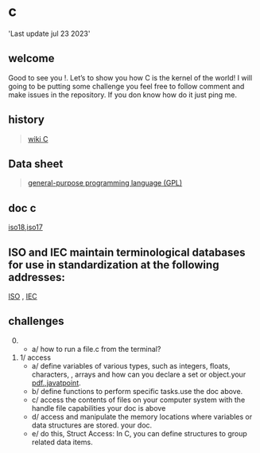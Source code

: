 # c
'Last update jul 23 2023'
## welcome
Good to see you !. Let’s to show you how C is the kernel of the world! I will going to be putting some challenge you feel free to follow comment and make issues in the repository. If you don know how do it just ping me. 
## history
> <a href="https://en.wikipedia.org/wiki/C_(programming_language)">wiki C</a>
## Data sheet
> <a href="https://en.wikipedia.org/wiki/General-purpose_programming_language">general-purpose programming language (GPL)</a>
## doc c
<a href="https://www.iso.org/standard/74528.html">iso18</a>,<a href="https://www.open-std.org/jtc1/sc22/wg14/www/docs/n2310.pdf">iso17</a>
## ISO and IEC maintain terminological databases for use in standardization at the following addresses:
<a href="https://www.iso.org/obp">ISO</a> , <a href="http://www.electropedia.org/">IEC</a>
## challenges
0.   - a/ how to run a file.c from the terminal?
1. 1/ access
   - a/ define variables of various types, such as integers, floats, characters, , arrays and how can you declare a set or object.your <a href="https://www.open-std.org/jtc1/sc22/wg14/www/docs/n2310.pdf">pdf.</a>,<a href="https://www.javatpoint.com/variables-in-c">javatpoint</a>.
   - b/ define functions to perform specific tasks.use the doc above.
   - c/ access the contents of files on your computer system with the handle file capabilities your doc is above
   - d/ access and manipulate the memory locations where variables or data structures are stored. your doc.
   - e/ do this, Struct Access: In C, you can define structures to group related data items.
